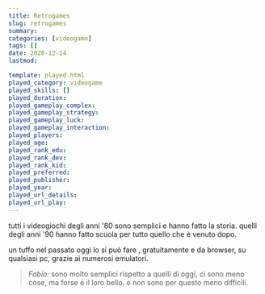 ```yaml
---
title: Retrogames
slug: retrogames
summary: 
categories: [videogame]
tags: []
date: 2020-12-14
lastmod: 

template: played.html
played_category: videogame
played_skills: []
played_duration: 
played_gameplay_complex: 
played_gameplay_strategy: 
played_gameplay_luck: 
played_gameplay_interaction: 
played_players: 
played_age: 
played_rank_edu: 
played_rank_dev: 
played_rank_kid: 
played_preferred: 
played_publisher: 
played_year: 
played_url_details: 
played_url_play: 
---
```


tutti i videogiochi degli anni '80 sono semplici e hanno fatto la storia.
quelli degli anni '90 hanno fatto scuola per tutto quello che è venuto dopo.  

un tuffo nel passato oggi lo si può fare , gratuitamente e da browser, su qualsiasi pc, grazie ai numerosi emulatori.

> *Fabio:*
> sono molto semplici rispetto a quelli di oggi, ci sono meno cose, ma forse è il loro bello. e non sono per questo meno difficili.


